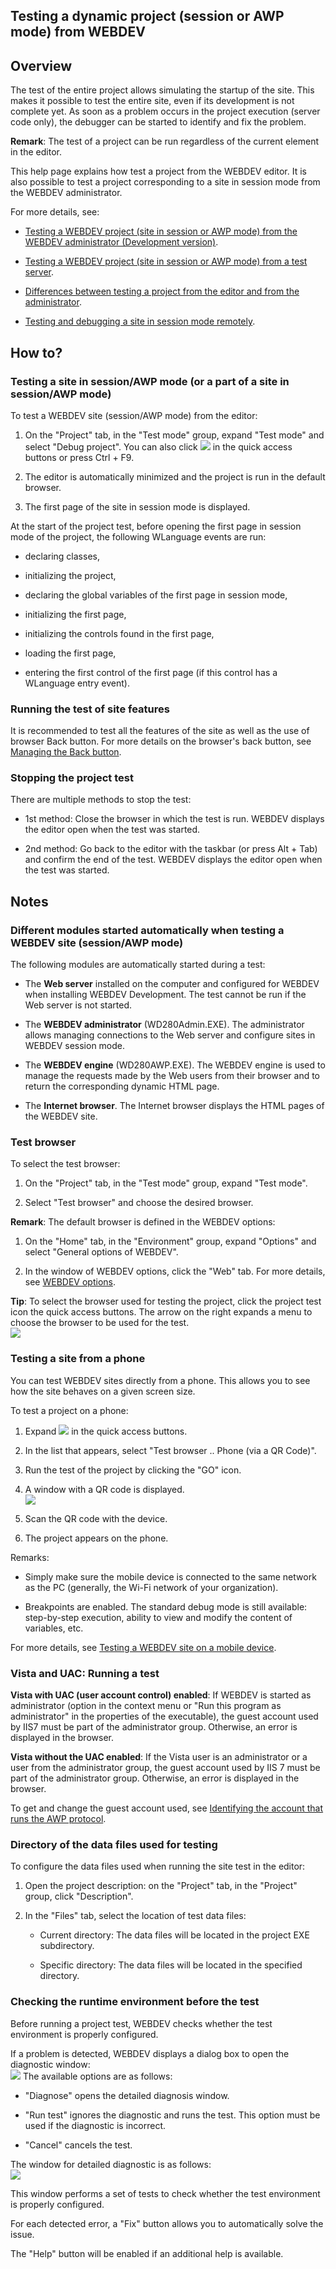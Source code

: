 


## Testing a dynamic project (session or AWP mode) from WEBDEV
			



<a name="NOTE1"></a>
<a name="NOTE1_1"></a>


## Overview
<a name="overview_ELTTEXTE000303"></a>
The test of the entire project allows simulating the startup of the site. This makes it possible to test the entire site, even if its development is not complete yet. As soon as a problem occurs in the project execution (server code only), the debugger can be started to identify and fix the problem.

**Remark**: The test of a project can be run regardless of the current element in the editor.

This help page explains how test a project from the WEBDEV editor. It is also possible to test a project corresponding to a site in session mode from the WEBDEV administrator.

For more details, see: 

- [Testing a WEBDEV project (site in session or AWP mode) from the WEBDEV administrator (Development version)](../Editeurs/2019007.md).

- [Testing a WEBDEV project (site in session or AWP mode) from a test server](../Editeurs/2019012.md).

- [Differences between testing a project from the editor and from the administrator](../Editeurs/2019008.md).

- [Testing and debugging a site in session mode remotely](../Editeurs/2019032.md).




<a name="NOTE2"></a>
<a name="NOTE2_1"></a>


## How to?
<a name="how_ELTTEXTE000327"></a>


### Testing a site in session/AWP mode (or a part of a site in session/AWP mode)
<a name="testing_site_sessionawp_mode_part_site_sessionawp_mode_ELTPARAGRAPHE000037"></a>

To test a WEBDEV site (session/AWP mode) from the editor:

1. On the "Project" tab, in the "Test mode" group, expand "Test mode" and select "Debug project". 
	You can also click ![](https://doc.pcsoft.fr/en-US/images/image.awp?langid=3&name=ico_GO_Projet_WB_bl.gif) in the quick access buttons or press Ctrl + F9.

2. The editor is automatically minimized and the project is run in the default browser.

3. The first page of the site in session mode is displayed.




At the start of the project test, before opening the first page in session mode of the project, the following WLanguage events are run:

- declaring classes,

- initializing the project,

- declaring the global variables of the first page in session mode,

- initializing the first page,

- initializing the controls found in the first page,

- loading the first page,

- entering the first control of the first page (if this control has a WLanguage entry event).



<a name="NOTE2_2"></a>


### Running the test of site features
<a name="running_the_test_site_features_ELTPARAGRAPHE000074"></a>

It is recommended to test all the features of the site as well as the use of browser Back button. For more details on the browser's back button, see [Managing the Back button](../WDChamp/1012001.md). 
<a name="NOTE2_3"></a>


### Stopping the project test
<a name="stopping_the_project_test_ELTPARAGRAPHE000084"></a>

There are multiple methods to stop the test:

- 1st method: Close the browser in which the test is run. WEBDEV displays the editor open when the test was started.

- 2nd method: Go back to the editor with the taskbar (or press Alt + Tab) and confirm the end of the test. WEBDEV displays the editor open when the test was started.




<a name="NOTE3"></a>
<a name="NOTE3_1"></a>


## Notes
<a name="notes_ELTTEXTE000363"></a>


### Different modules started automatically when testing a WEBDEV site (session/AWP mode)
<a name="different_modules_started_automatically_when_testing_webdev_site_sessionawp_mode_ELTPARAGRAPHE000096"></a>

The following modules are automatically started during a test:

- The **Web server** installed on the computer and configured for WEBDEV when installing WEBDEV Development. 
	The test cannot be run if the Web server is not started.

- The **WEBDEV administrator** (WD280Admin.EXE).
	The administrator allows managing connections to the Web server and configure sites in WEBDEV session mode.

- The **WEBDEV engine** (WD280AWP.EXE).
	The WEBDEV engine is used to manage the requests made by the Web users from their browser and to return the corresponding dynamic HTML page.

- The **Internet browser**.
	The Internet browser displays the HTML pages of the WEBDEV site.



<a name="NOTE3_2"></a>


### Test browser
<a name="test_browser_ELTPARAGRAPHE000120"></a>

To select the test browser: 

1. On the "Project" tab, in the "Test mode" group, expand "Test mode".

2. Select "Test browser" and choose the desired browser.


**Remark**: The default browser is defined in the WEBDEV options: 

1. On the "Home" tab, in the "Environment" group, expand "Options" and select "General options of WEBDEV". 

2. In the window of WEBDEV options, click the "Web" tab. For more details, see [WEBDEV options](../Editeurs/2036001.md).




**Tip**: To select the browser used for testing the project, click the project test icon the quick access buttons. The arrow on the right expands a menu to choose the browser to be used for the test.<br>![](https://doc.pcsoft.fr/en-US/images/image.awp?langid=3&name=GO_Projet_WB_deroule.gif)

<a name="NOTE3_2b"></a>


### Testing a site from a phone
<a name="testing_site_from_phone_ELTPARAGRAPHE000167"></a>

You can test WEBDEV sites directly from a phone. This allows you to see how the site behaves on a given screen size. 

To test a project on a phone: 

1. Expand ![](https://doc.pcsoft.fr/en-US/images/image.awp?langid=3&name=ico_GO_Projet_WB_bl.gif) in the quick access buttons.

2. In the list that appears, select "Test browser .. Phone (via a QR Code)". 

3. Run the test of the project by clicking the "GO" icon.

4. A window with a QR code is displayed.  <br>![](https://doc.pcsoft.fr/en-US/images/image.awp?langid=3&name=P8_Agencement_simple_1%20-%20HC%20N%B0016.jpg)


5. Scan the QR code with the device. 

6. The project appears on the phone. 




Remarks: 

- Simply make sure the mobile device is connected to the same network as the PC (generally, the Wi-Fi network of your organization).

- Breakpoints are enabled. The standard debug mode is still available: step-by-step execution, ability to view and modify the content of variables, etc.




For more details, see [Testing a WEBDEV site on a mobile device](../Editeurs/2019035.md). 
<a name="NOTE3_3"></a>


### Vista and UAC: Running a test
<a name="vista_and_uac_running_test_ELTPARAGRAPHE000196"></a>

**Vista with UAC (user account control) enabled**: If WEBDEV is started as administrator (option in the context menu or "Run this program as administrator" in the properties of the executable), the guest account used by IIS7 must be part of the administrator group. Otherwise, an error is displayed in the browser.

**Vista without the UAC enabled**: If the Vista user is an administrator or a user from the administrator group, the guest account used by IIS 7 must be part of the administrator group. Otherwise, an error is displayed in the browser.

To get and change the guest account used, see [Identifying the account that runs the AWP protocol](../Editeurs/2037001.md).
<a name="NOTE3_4"></a>


### Directory of the data files used for testing
<a name="directory_the_data_files_used_for_testing_ELTPARAGRAPHE000210"></a>

To configure the data files used when running the site test in the editor:

1. Open the project description: on the "Project" tab, in the "Project" group, click "Description".

2. In the "Files" tab, select the location of test data files:

	- Current directory: The data files will be located in the project EXE subdirectory.

	- Specific directory: The data files will be located in the specified directory. 








### Checking the runtime environment before the test
<a name="checking_the_runtime_environment_before_the_test_ELTPARAGRAPHE000237"></a>

Before running a project test, WEBDEV checks whether the test environment is properly configured.

If a problem is detected, WEBDEV displays a dialog box to open the diagnostic window: <br>![](https://doc.pcsoft.fr/en-US/images/image.awp?langid=3&name=wb_verifconfig.gif)
The available options are as follows: 

- "Diagnose" opens the detailed diagnosis window.

- "Run test" ignores the diagnostic and runs the test. This option must be used if the diagnostic is incorrect.

- "Cancel" cancels the test.




The window for detailed diagnostic is as follows:  <br>![](https://doc.pcsoft.fr/en-US/images/image.awp?langid=3&name=wb_verifconfig_detail.gif)


This window performs a set of tests to check whether the test environment is properly configured.

For each detected error, a "Fix" button allows you to automatically solve the issue.

The "Help" button will be enabled if an additional help is available.


